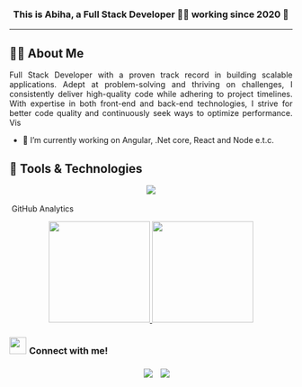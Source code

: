 ### <div align="center">This is Abiha, a Full Stack Developer 👨‍💻 working since 2020 🚀</div> 
-----
  
## :technologist: About Me
<div align="justify">
  Full Stack Developer with a proven track record in building scalable applications. Adept at problem-solving and thriving on challenges, I consistently deliver high-quality code while adhering to project timelines. With expertise in both front-end and back-end technologies, I strive for better code quality and continuously seek ways to optimize performance. Vis
</div>

- 🔭 I’m currently working on  Angular, .Net core, React and Node e.t.c.  
    

## :dart: Tools & Technologies 
<div align="center">
  <img src="https://skillicons.dev/icons?i=html,css,bootstrap,materialui,js,ts,react,mysql,azure,heroku,git&perline=11" />
</div>
<br>
&nbsp;GitHub Analytics
<br>
<p align="center">
<a href="https://github.com/abiha-aftab">
  <img height="180em" src="https://github-readme-stats-eight-theta.vercel.app/api?username=abiha-aftab&show_icons=true&theme=algolia&include_all_commits=true&count_private=true"/>
  <img height="180em" src="https://github-readme-stats-eight-theta.vercel.app/api/top-langs/?username=abiha-aftab&layout=compact&langs_count=8&theme=algolia"/>
</a>
</p>




<h3 align="" ><img src="https://media.giphy.com/media/iY8CRBdQXODJSCERIr/giphy.gif" width="30" height="30" style="margin-right: 5px;">Connect with me! </h3>

<p align="center">

 <div align="center"  class="icons-social" style="margin-left: 10px;">
        <a style="margin-left: 10px;"  target="_blank" href="https://www.linkedin.com/in/abiha01/">
			<img src="https://img.icons8.com/doodle/40/000000/linkedin--v2.png"></a>
        <a style="margin-left: 10px;" target="_blank" href="https://github.com/abiha-aftab">
		<img src="https://img.icons8.com/doodle/40/000000/github--v1.png"></a>

		
				
				
				
  
  </div>
  
</p>
